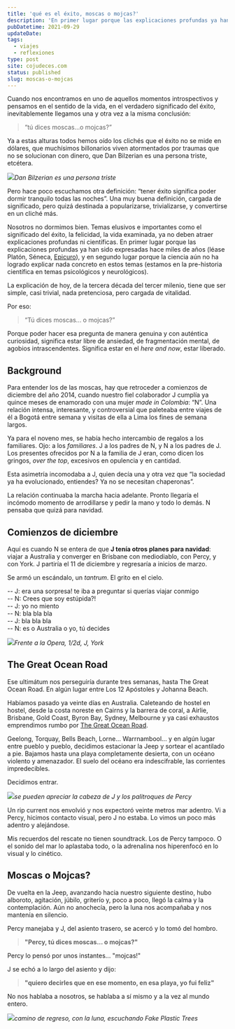 ```yaml
---
title: 'qué es el éxito, moscas o mojcas?'
description: 'En primer lugar porque las explicaciones profundas ya han sido expresadas hace miles de años (léase Platón, Séneca, Epicuro)'
pubDatetime: 2021-09-29
updateDate: 
tags:
  - viajes
  - reflexiones
type: post
site: cojudeces.com
status: published
slug: moscas-o-mojcas
---
```


Cuando nos encontramos en uno de aquellos momentos introspectivos y pensamos en el sentido de la vida, en el verdadero significado del éxito, inevitablemente llegamos una y otra vez a la misma conclusión: 

> “tú dices moscas...o mojcas?”

Ya a estas alturas todos hemos oído los clichés que el éxito no se mide en dólares, que muchísimos billonarios viven atormentados por traumas que no se solucionan con dinero, que Dan Bilzerian es una persona triste, etcétera.

![](../../assets/images/2021/2021-09-Dan-B.png)*Dan Bilzerian es una persona triste*

Pero hace poco escuchamos otra definición: “tener éxito significa poder dormir tranquilo todas las noches”. Una muy buena definición, cargada de significado, pero quizá destinada a popularizarse, trivializarse, y convertirse en un cliché más.

Nosotros no dormimos bien. Temas elusivos e importantes como el significado del éxito, la felicidad, la vida examinada, ya no deben atraer explicaciones profundas ni científicas. En primer lugar porque las explicaciones profundas ya han sido expresadas hace miles de años (léase Platón, Séneca, [Epicuro](https://es.wikipedia.org/wiki/Epicuro)), y en segundo lugar porque la ciencia aún no ha logrado explicar nada concreto en estos temas (estamos en la pre-historia científica en temas psicológicos y neurológicos).

La explicación de hoy, de la tercera década del tercer milenio, tiene que ser simple, casi trivial, nada pretenciosa, pero cargada de vitalidad.

Por eso:

> “Tú dices moscas... o mojcas?”

Porque poder hacer esa pregunta de manera genuina y con auténtica curiosidad, significa estar libre de ansiedad, de fragmentación mental, de agobios intrascendentes. Significa estar en el *here and now*, estar liberado.

## Background

Para entender los de las moscas, hay que retroceder a comienzos de diciembre del año 2014, cuando nuestro fiel colaborador J cumplía ya quince meses de enamorado con una mujer *made in Colombia*: “N”. Una relación intensa, interesante, y controversial que paleteaba entre viajes de él a Bogotá entre semana y visitas de ella a Lima los fines de semana largos.

Ya para el noveno mes, se había hecho intercambio de regalos a los familiares. Ojo: a los *familiares*. J a los padres de N, y N a los padres de J. Los presentes ofrecidos por N a la familia de J eran, como dicen los gringos, *over the top*, excesivos en opulencia y en cantidad.

Esta asimetría incomodaba a J, quien decía una y otra vez que “la sociedad ya ha evolucionado, entiendes? Ya no se necesitan chaperonas”.

La relación continuaba la marcha hacia adelante. Pronto llegaría el incómodo momento de arrodillarse y pedir la mano y todo lo demás. N pensaba que quizá para navidad.

## Comienzos de diciembre

Aquí es cuando N se entera de que **J tenía otros planes para navidad**: viajar a Australia y converger en Brisbane con mediodiablo, con Percy, y con York. J partiría el 11 de diciembre y regresaría a inicios de marzo.

Se armó un escándalo, un *tantrum*. El grito en el cielo.

-- J: era una sorpresa! te iba a preguntar si querías viajar conmigo  
-- N: Crees que soy estúpida?!  
-- J: yo no miento  
-- N: bla bla bla  
-- J: bla bla bla  
-- N: es o Australia o yo, tú decides

![](../../assets/images/2021/2021-09-Australia-0161.jpeg)*Frente a la Opera, 1/2d, J, York*

## The Great Ocean Road

Ese ultimátum nos perseguiría durante tres semanas, hasta The Great Ocean Road. En algún lugar entre Los 12 Apóstoles y Johanna Beach.

Habíamos pasado ya veinte días en Australia. Caleteando de hostel en hostel, desde la costa noreste en Cairns y la barrera de coral, a Airlie, Brisbane, Gold Coast, Byron Bay, Sydney, Melbourne y ya casi exhaustos emprendimos rumbo por [The Great Ocean Road](https://youtu.be/K3QdYOl1AJU).

Geelong, Torquay, Bells Beach, Lorne... Warrnambool... y en algún lugar entre pueblo y pueblo, decidimos estacionar la Jeep y sortear el acantilado a pie. Bajamos hasta una playa completamente desierta, con un océano violento y amenazador. El suelo del océano era indescifrable, las corrientes impredecibles.

Decidimos entrar.

![](../../assets/images/2021/2021-09-Australia-0480.jpeg)*se pueden apreciar la cabeza de J y los palitroques de Percy*

Un rip current nos envolvió y nos expectoró veinte metros mar adentro. Vi a Percy, hicimos contacto visual, pero J no estaba. Lo vimos un poco más adentro y alejándose.

Mis recuerdos del rescate no tienen soundtrack. Los de Percy tampoco. O el sonido del mar lo aplastaba todo, o la adrenalina nos hiperenfocó en lo visual y lo cinético.

## Moscas o Mojcas?

De vuelta en la Jeep, avanzando hacia nuestro siguiente destino, hubo alboroto, agitación, júbilo, griterío y, poco a poco, llegó la calma y la contemplación. Aún no anochecía, pero la luna nos acompañaba y nos mantenía en silencio.

Percy manejaba y J, del asiento trasero, se acercó y lo tomó del hombro.

> **"Percy, tú dices moscas... o mojcas?"**

Percy lo pensó por unos instantes... "mojcas!"

J se echó a lo largo del asiento y dijo:

> **"quiero decirles que en ese momento, en esa playa, yo fui feliz"**

No nos hablaba a nosotros, se hablaba a sí mismo y a la vez al mundo entero.

![](../../assets/images/2021/2021-09-The-Moon-0001.jpeg)*camino de regreso, con la luna, escuchando Fake Plastic Trees*